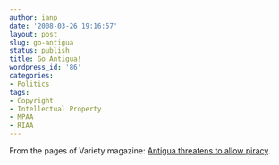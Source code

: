 ```yaml
---
author: ianp
date: '2008-03-26 19:16:57'
layout: post
slug: go-antigua
status: publish
title: Go Antigua!
wordpress_id: '86'
categories:
- Politics
tags:
- Copyright
- Intellectual Property
- MPAA
- RIAA
---
```


From the pages of Variety magazine: [Antigua threatens to allow
piracy](http://www.variety.com/article/VR1117982630.html).
